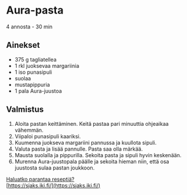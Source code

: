 # Aura-pasta
4 annosta - 30 min


## Ainekset
- 375 g tagliatellea
- 1 rkl juoksevaa margariinia
- 1 iso punasipuli
- suolaa
- mustapippuria
- 1 pala Aura-juustoa


## Valmistus
1. Aloita pastan keittäminen. Keitä pastaa pari minuuttia ohjeaikaa vähemmän.
2. Viipaloi punasipuli kaariksi.
3. Kuumenna juokseva margariini pannussa ja kuullota sipuli.
4. Valuta pasta ja lisää pannulle. Pasta saa olla märkää.
5. Mausta suolalla ja pippurilla. Sekoita pasta ja sipuli hyvin keskenään.
6. Murenna Aura-juustopala päälle ja sekoita hieman niin, että osa juustosta sulaa pastan joukkoon.

[Haluatko parantaa reseptiä?](https://github.com/sjaks/cookbook/edit/master/src/aurapasta.md)  
[https://sjaks.iki.fi/](https://sjaks.iki.fi/)